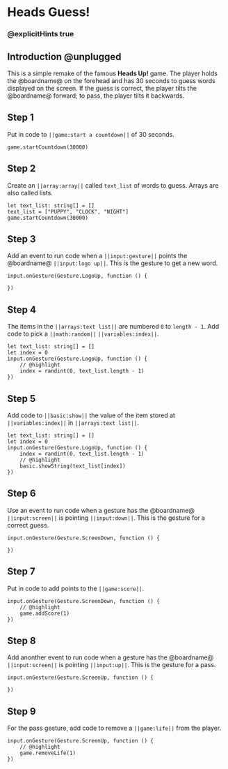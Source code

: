 # Heads Guess!

### @explicitHints true

## Introduction @unplugged

This is a simple remake of the famous **Heads Up!** game. The player holds the @boardname@ on the forehead and has 30 seconds to guess words displayed on the screen.
If the guess is correct, the player tilts the @boardname@ forward; to pass, the player tilts it backwards.

## Step 1

Put in code to ``||game:start a countdown||`` of 30 seconds.

```spy
game.startCountdown(30000)
```

## Step 2

Create an ``||array:array||`` called `text_list` of words to guess. Arrays are also called lists.

```spy
let text_list: string[] = []
text_list = ["PUPPY", "CLOCK", "NIGHT"]
game.startCountdown(30000)
```

## Step 3

Add an event to run code when a ``||input:gesture||`` points the @boardname@ ``||input:logo up||``.
This is the gesture to get a new word.

```spy
input.onGesture(Gesture.LogoUp, function () {

})
```

## Step 4

The items in the ``||arrays:text list||`` are numbered ``0`` to ``length - 1``.
Add code to pick a ``||math:random||`` ``||variables:index||``.

```spy
let text_list: string[] = []
let index = 0
input.onGesture(Gesture.LogoUp, function () {
    // @highlight
    index = randint(0, text_list.length - 1)
})
```

## Step 5

Add code to ``||basic:show||`` the value of the item stored at ``||variables:index||`` in
``||arrays:text list||``.

```spy
let text_list: string[] = []
let index = 0
input.onGesture(Gesture.LogoUp, function () {
    index = randint(0, text_list.length - 1)
    // @highlight
    basic.showString(text_list[index])
})
```

## Step 6

Use an event to run code when a gesture has the  @boardname@ ``||input:screen||`` is
pointing ``||input:down||``. This is the gesture for a correct guess.

```spy
input.onGesture(Gesture.ScreenDown, function () {

})
```

## Step 7

Put in code to add points to the ``||game:score||``.

```spy
input.onGesture(Gesture.ScreenDown, function () {
    // @highlight
    game.addScore(1)
})
```

## Step 8

Add anonther event to run code when a gesture has the @boardname@ ``||input:screen||`` is
pointing ``||input:up||``. This is the gesture for a pass.

```spy
input.onGesture(Gesture.ScreenUp, function () {

})
```

## Step 9

For the pass gesture, add code to remove a ``||game:life||`` from the player.

```spy
input.onGesture(Gesture.ScreenUp, function () {
    // @highlight
    game.removeLife(1)
})
```
